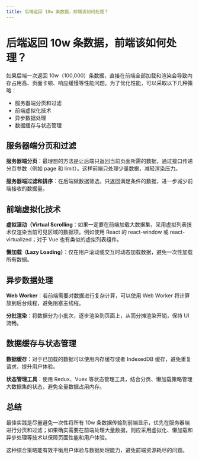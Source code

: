 ```yaml
---
title: 后端返回 10w 条数据，前端该如何处理？
---
```


# 后端返回 10w 条数据，前端该如何处理？

如果后端一次返回 10w（100,000）条数据，直接在前端全部加载和渲染会导致内存占用高、页面卡顿、响应缓慢等性能问题。为了优化性能，可以采取以下几种策略：
- 服务器端分页和过滤
- 前端虚拟化技术
- 异步数据处理
- 数据缓存与状态管理

## 服务器端分页和过滤
**服务器端分页**：最理想的方法是让后端只返回当前页面所需的数据，通过接口传递分页参数（例如 page 和 limit）。这样前端只处理少量数据，减轻渲染压力。

**服务器端过滤和排序**：在后端做数据筛选，只返回满足条件的数据，进一步减少前端接收的数据量。

## 前端虚拟化技术
**虚拟滚动（Virtual Scrolling**：如果一定要在前端加载大数据集，采用虚拟列表技术仅渲染当前可见区域的数据项。例如使用 React 的 react-window 或 react-virtualized；对于 Vue 也有类似的虚拟列表组件。

**懒加载（Lazy Loading）**：仅在用户滚动或交互时动态加载数据，避免一次性加载所有数据。

## 异步数据处理
**Web Worker**：若前端需要对数据进行复杂计算，可以使用 Web Worker 将计算放到后台线程，避免阻塞主线程。

**分批渲染**：将数据分为小批次，逐步渲染到页面上，从而分摊渲染开销，保持 UI 流畅。

## 数据缓存与状态管理
**数据缓存**：对于已加载的数据可以使用内存缓存或者 IndexedDB 缓存，避免重复请求，提升用户体验。

**状态管理工具**：使用 Redux、Vuex 等状态管理工具，结合分页、懒加载策略管理大数据集的状态，避免全量数据占用内存。

## 总结
最佳实践是尽量避免一次性将所有 10w 条数据传输到前端显示，优先在服务器端进行分页和过滤；如果确实需要在前端处理大量数据，则应采用虚拟化、懒加载和异步处理等技术以保障页面性能和用户体验。

这种综合策略能有效平衡用户体验与数据处理能力，避免前端资源耗尽的问题。
